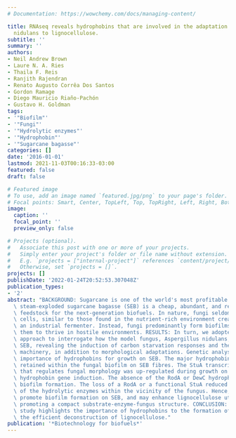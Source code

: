 ```yaml
---
# Documentation: https://wowchemy.com/docs/managing-content/

title: RNAseq reveals hydrophobins that are involved in the adaptation of Aspergillus
  nidulans to lignocellulose.
subtitle: ''
summary: ''
authors:
- Neil Andrew Brown
- Laure N. A. Ries
- Thaila F. Reis
- Ranjith Rajendran
- Renato Augusto Corrêa Dos Santos
- Gordon Ramage
- Diego Mauricio Riaño-Pachón
- Gustavo H. Goldman
tags:
- '"Biofilm"'
- '"Fungi"'
- '"Hydrolytic enzymes"'
- '"Hydrophobin"'
- '"Sugarcane bagasse"'
categories: []
date: '2016-01-01'
lastmod: 2021-11-03T00:16:33-03:00
featured: false
draft: false

# Featured image
# To use, add an image named `featured.jpg/png` to your page's folder.
# Focal points: Smart, Center, TopLeft, Top, TopRight, Left, Right, BottomLeft, Bottom, BottomRight.
image:
  caption: ''
  focal_point: ''
  preview_only: false

# Projects (optional).
#   Associate this post with one or more of your projects.
#   Simply enter your project's folder or file name without extension.
#   E.g. `projects = ["internal-project"]` references `content/project/deep-learning/index.md`.
#   Otherwise, set `projects = []`.
projects: []
publishDate: '2022-01-24T20:52:53.307048Z'
publication_types:
- '2'
abstract: "BACKGROUND: Sugarcane is one of the world's most profitable crops. Waste\
  \ steam-exploded sugarcane bagasse (SEB) is a cheap, abundant, and renewable lignocellulosic\
  \ feedstock for the next-generation biofuels. In nature, fungi seldom exist as planktonic\
  \ cells, similar to those found in the nutrient-rich environment created within\
  \ an industrial fermenter. Instead, fungi predominantly form biofilms that allow\
  \ them to thrive in hostile environments. RESULTS: In turn, we adopted an RNA-sequencing\
  \ approach to interrogate how the model fungus, Aspergillus nidulans, adapts to\
  \ SEB, revealing the induction of carbon starvation responses and the lignocellulolytic\
  \ machinery, in addition to morphological adaptations. Genetic analyses showed the\
  \ importance of hydrophobins for growth on SEB. The major hydrophobin, RodA, was\
  \ retained within the fungal biofilm on SEB fibres. The StuA transcription factor\
  \ that regulates fungal morphology was up-regulated during growth on SEB and controlled\
  \ hydrophobin gene induction. The absence of the RodA or DewC hydrophobins reduced\
  \ biofilm formation. The loss of a RodA or a functional StuA reduced the retention\
  \ of the hydrolytic enzymes within the vicinity of the fungus. Hence, hydrophobins\
  \ promote biofilm formation on SEB, and may enhance lignocellulose utilisation via\
  \ promoting a compact substrate-enzyme-fungus structure. CONCLUSION: This novel\
  \ study highlights the importance of hydrophobins to the formation of biofilms and\
  \ the efficient deconstruction of lignocellulose."
publication: '*Biotechnology for biofuels*'
---
```

